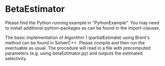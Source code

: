 # BetaEstimator

Please find the Python running example in "PythonExample". You may need to install additional pyhton-packages as can be found in the import-clauses.

The basic implementation of Algorithm 1 (partialEstimate) using Brent's method can be found in SolverC++. Please compile and then run the exectuable as usual. The procedure will read in a file with precomputed parameters (e.g. using betaEstimator.py) and outputs the estimated selectivity. 
